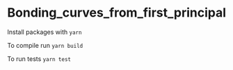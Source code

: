 # Bonding_curves_from_first_principal

Install packages with `yarn`

To compile run `yarn build`

To run tests `yarn test`

